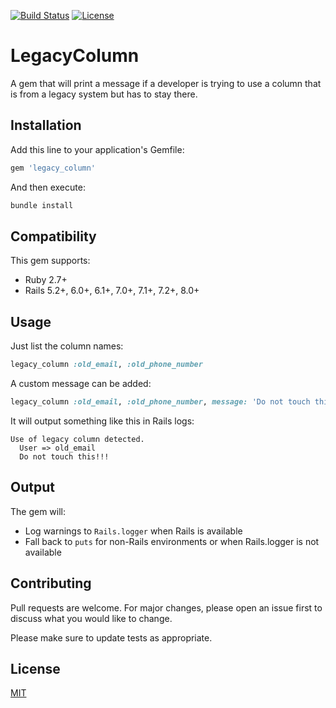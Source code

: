[![Build Status](https://circleci.com/gh/logicalgroove/legacy_column.svg?style=shield)](https://app.circleci.com/pipelines/github/logicalgroove/legacy_column)
[![License](https://img.shields.io/badge/License-MIT-yellowgreen.svg)](https://img.shields.io/badge/License-MIT-yellowgreen.svg)

# LegacyColumn

A gem that will print a message if a developer is trying to use a column that is from a legacy system but has to stay there.

## Installation

Add this line to your application's Gemfile:

```ruby
gem 'legacy_column'
```

And then execute:
```bash
bundle install
```

## Compatibility

This gem supports:
- Ruby 2.7+
- Rails 5.2+, 6.0+, 6.1+, 7.0+, 7.1+, 7.2+, 8.0+

## Usage

Just list the column names:
```ruby
legacy_column :old_email, :old_phone_number
```

A custom message can be added:
```ruby
legacy_column :old_email, :old_phone_number, message: 'Do not touch this!!!'
```

It will output something like this in Rails logs:

```
Use of legacy column detected.
  User => old_email
  Do not touch this!!!
```

## Output

The gem will:
- Log warnings to `Rails.logger` when Rails is available
- Fall back to `puts` for non-Rails environments or when Rails.logger is not available

## Contributing
Pull requests are welcome. For major changes, please open an issue first to discuss what you would like to change.

Please make sure to update tests as appropriate.

## License
[MIT](https://choosealicense.com/licenses/mit/)
